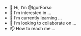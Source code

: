- 👋 Hi, I’m @IgorForso
- 👀 I’m interested in ...
- 🌱 I’m currently learning ...
- 💞️ I’m looking to collaborate on ...
- 📫 How to reach me ...

<!---
IgorForso/IgorForso is a ✨ special ✨ repository because its `README.md` (this file) appears on your GitHub profile.
You can click the Preview link to take a look at your changes.
--->

